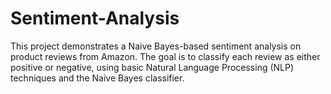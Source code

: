 # Sentiment-Analysis
This project demonstrates a Naive Bayes-based sentiment analysis on product reviews from Amazon. The goal is to classify each review as either positive or negative, using basic Natural Language Processing (NLP) techniques and the Naive Bayes classifier.
